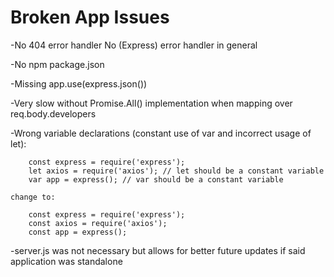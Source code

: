 # Broken App Issues
-No 404 error handler
    No (Express) error handler in general

-No npm package.json

-Missing app.use(express.json())

-Very slow without Promise.All() implementation when mapping over req.body.developers

-Wrong variable declarations (constant use of var and incorrect usage of let):

        const express = require('express');
        let axios = require('axios'); // let should be a constant variable
        var app = express(); // var should be a constant variable
        
    change to:

        const express = require('express');
        const axios = require('axios');
        const app = express();

-server.js was not necessary but allows for better future updates if said application was standalone